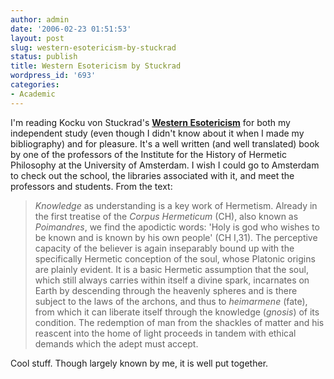 ```yaml
---
author: admin
date: '2006-02-23 01:51:53'
layout: post
slug: western-esotericism-by-stuckrad
status: publish
title: Western Esotericism by Stuckrad
wordpress_id: '693'
categories:
- Academic
---
```


I'm reading Kocku von Stuckrad's [**Western
Esotericism**](http://www.amazon.com/gp/product/1845530349) for both my
independent study (even though I didn't know about it when I made my
bibliography) and for pleasure. It's a well written (and well
translated) book by one of the professors of the Institute for the
History of Hermetic Philosophy at the University of Amsterdam. I wish I
could go to Amsterdam to check out the school, the libraries associated
with it, and meet the professors and students. From the text:

> *Knowledge* as understanding is a key work of Hermetism. Already in
> the first treatise of the *Corpus Hermeticum* (CH), also known as
> *Poimandres*, we find the apodictic words: 'Holy is god who wishes to
> be known and is known by his own people' (CH I,31). The perceptive
> capacity of the believer is again inseparably bound up with the
> specifically Hermetic conception of the soul, whose Platonic origins
> are plainly evident. It is a basic Hermetic assumption that the soul,
> which still always carries within itself a divine spark, incarnates on
> Earth by descending through the heavenly spheres and is there subject
> to the laws of the archons, and thus to *heimarmene* (fate), from
> which it can liberate itself through the knowledge (*gnosis*) of its
> condition. The redemption of man from the shackles of matter and his
> reascent into the home of light proceeds in tandem with ethical
> demands which the adept must accept.

Cool stuff. Though largely known by me, it is well put together.
